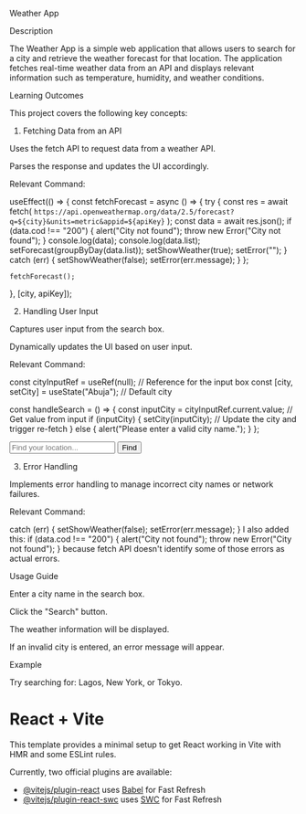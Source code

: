 Weather App

Description

The Weather App is a simple web application that allows users to search for a city and retrieve the weather forecast for that location. The application fetches real-time weather data from an API and displays relevant information such as temperature, humidity, and weather conditions.

Learning Outcomes

This project covers the following key concepts:

1. Fetching Data from an API

Uses the fetch API to request data from a weather API.

Parses the response and updates the UI accordingly.

Relevant Command:

useEffect(() => {
    const fetchForecast = async () => {
      try {
        const res = await fetch(
          `https://api.openweathermap.org/data/2.5/forecast?q=${city}&units=metric&appid=${apiKey}`
        );
        const data = await res.json();
        if (data.cod !== "200") {
          alert("City not found");
          throw new Error("City not found");
        }
        console.log(data);
        console.log(data.list);
        setForecast(groupByDay(data.list));
        setShowWeather(true);
        setError("");
      } catch (err) {
        setShowWeather(false);
        setError(err.message);
      }
    };

    fetchForecast();
  }, [city, apiKey]);
  
2. Handling User Input

Captures user input from the search box.

Dynamically updates the UI based on user input.

Relevant Command:

  const cityInputRef = useRef(null); // Reference for the input box
  const [city, setCity] = useState("Abuja"); // Default city

const handleSearch = () => {
    const inputCity = cityInputRef.current.value; // Get value from input
    if (inputCity) {
      setCity(inputCity); // Update the city and trigger re-fetch
    } else {
      alert("Please enter a valid city name.");
    }
  };

  <div className={styles.inputWrapper}>
          <input
            type="text"
            placeholder="Find your location..."
            ref={cityInputRef}
          />
          <button onClick={handleSearch}>Find</button>
        </div>


3. Error Handling

Implements error handling to manage incorrect city names or network failures.

Relevant Command:

catch (err) {
        setShowWeather(false);
        setError(err.message);
      }
      I also added this:
      if (data.cod !== "200") {
          alert("City not found");
          throw new Error("City not found");
        }
        because fetch API doesn't identify some of those errors as actual errors.



Usage Guide

Enter a city name in the search box.

Click the "Search" button.

The weather information will be displayed.

If an invalid city is entered, an error message will appear.

Example

Try searching for: Lagos, New York, or Tokyo.





# React + Vite

This template provides a minimal setup to get React working in Vite with HMR and some ESLint rules.

Currently, two official plugins are available:

- [@vitejs/plugin-react](https://github.com/vitejs/vite-plugin-react/blob/main/packages/plugin-react/README.md) uses [Babel](https://babeljs.io/) for Fast Refresh
- [@vitejs/plugin-react-swc](https://github.com/vitejs/vite-plugin-react-swc) uses [SWC](https://swc.rs/) for Fast Refresh
